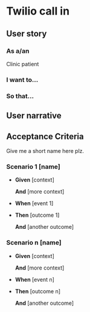 
# Twilio call in

## User story

### As a/an
Clinic patient

### I want to...

### So that...

## User narrative

## Acceptance Criteria

Give me a short name here plz.

### Scenario 1 [name]

+ **Given** [context]

  **And** [more context]
+ **When** [event 1]
+ **Then** [outcome 1]

  **And** [another outcome]

### Scenario n [name]

+ **Given** [context]

  **And** [more context]
+ **When** [event n]
+ **Then** [outcome n]

  **And** [another outcome]
